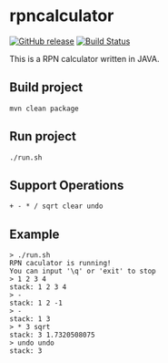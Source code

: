 # rpncalculator
[![GitHub release](https://img.shields.io/badge/release-download-orange.svg)](https://github.com/abtqian/rpncalculator/releases/tag/v1.0.0)
[![Build Status](https://travis-ci.org/abtqian/rpncalculator.svg?branch=master)](https://travis-ci.org/abtqian/rpncalculator)

This is a RPN calculator written in JAVA.

## Build project
```
mvn clean package
```

## Run project
```
./run.sh
```

## Support Operations
```
+ - * / sqrt clear undo
```

## Example
```
> ./run.sh 
RPN caculator is running!
You can input '\q' or 'exit' to stop
> 1 2 3 4
stack: 1 2 3 4 
> -    
stack: 1 2 -1 
> -
stack: 1 3 
> * 3 sqrt
stack: 3 1.7320508075
> undo undo
stack: 3 
```

